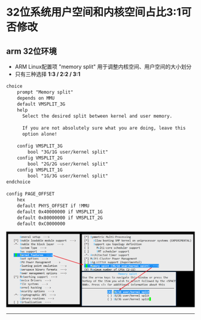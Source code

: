 # 32位系统用户空间和内核空间占比3:1可否修改

## arm 32位环境

* ARM Linux配置项 "memory split" 用于调整内核空间、用户空间的大小划分
* 只有三种选择 **1:3 / 2:2 / 3:1**

```
choice
	prompt "Memory split"
	depends on MMU
	default VMSPLIT_3G
	help
	  Select the desired split between kernel and user memory.

	  If you are not absolutely sure what you are doing, leave this
	  option alone!

	config VMSPLIT_3G
		bool "3G/1G user/kernel split"
	config VMSPLIT_2G
		bool "2G/2G user/kernel split"
	config VMSPLIT_1G
		bool "1G/3G user/kernel split"
endchoice

config PAGE_OFFSET
	hex
	default PHYS_OFFSET if !MMU
	default 0x40000000 if VMSPLIT_1G
	default 0x80000000 if VMSPLIT_2G
	default 0xC0000000
```

![20220724_091547_48](image/20220724_091547_48.png)



---
